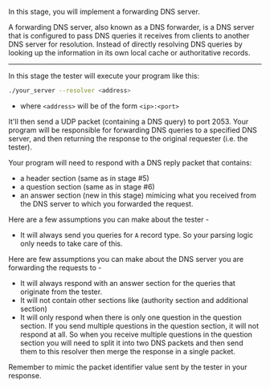 In this stage, you will implement a forwarding DNS server.

A forwarding DNS server, also known as a DNS forwarder, is a DNS server that is configured to pass DNS queries it receives from clients to another DNS server for resolution. Instead of directly resolving DNS queries by looking up the information in its own local cache or authoritative records.

---
In this stage the tester will execute your program like this:

```bash
./your_server --resolver <address>
```
* where `<address>` will be of the form `<ip>:<port>`

It'll then send a UDP packet (containing a DNS query) to port 2053. Your program will be responsible for forwarding DNS queries to a specified DNS server, and then returning the response to the original requester (i.e. the tester).

Your program will need to respond with a DNS reply packet that contains:
- a header section (same as in stage #5)
- a question section (same as in stage #6)
- an answer section (new in this stage) mimicing what you received from the DNS server to which you forwarded the request.

Here are a few assumptions you can make about the tester -
* It will always send you queries for `A` record type. So your parsing logic only needs to take care of this.

Here are few assumptions you can make about the DNS server you are forwarding the requests to -
* It will always respond with an answer section for the queries that originate from the tester.
* It will not contain other sections like (authority section and additional section)
* It will only respond when there is only one question in the question section. If you send multiple questions in the question section, it will not respond at all. So when you receive multiple questions in the question section you will need to split it into two DNS packets and then send them to this resolver then merge the response in a single packet.

Remember to mimic the packet identifier value sent by the tester in your response.